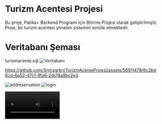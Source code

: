 # Turizm Acentesi Projesi

Bu proje, Patika+ Backend Programı için Bitirme Projesi olarak geliştirilmiştir. Proje, bir turizm acentesi yönetim sistemini simüle etmektedir.
# Veritabanı Şeması
turizmacente.sql
![Veritabanı](images/veritabanı.png)


https://github.com/Snmzgrkn/TurizmAcenteProjesi/assets/56911478/6c2bd6cd-6a52-47c1-9fa6-2dcf8a8bc2e3

![addreservation](https://github.com/Snmzgrkn/TurizmAcenteProjesi/assets/56911478/5869a000-e071-4919-9390-bdeda723d595)
![login](https://github.com/Snmzgrkn/TurizmAcenteProjesi/assets/56911478/eb55ee76-0e66-4ecf-9969-489beb6525a5)

<video src='images/Turizm Acente 2024-04-30 21-41-19.mp4' width=180/>

![login](images/login.png)

![Rezervasyon Ekleme](images/addreservation.png)

## Kullanılan Teknolojiler

- Java
- Swing (GUI)
- PostgreSQL (Veritabanı)
- JDBC (Java Veritabanı Bağlantısı)

## Projeyi Çalıştırma

Proje Java ve Maven ile geliştirildiği için bilgisayarınızda Java ve Maven'in yüklü olması gerekmektedir. Ayrıca PostgreSQL veritabanı da kullanılmaktadır, bu nedenle PostgreSQL sunucusunun da kurulu olması gerekmektedir.

1. Projenin kaynak kodlarını bilgisayarınıza klonlayın:

   ```
   git clone https://github.com/kullanici/proje.git
   
PostgreSQL veritabanında otel adında bir veritabanı oluşturun.

  ```
  db.url=jdbc:postgresql://localhost:5432/otel
  db.user=kullanici
  db.password=sifre
```
24.04.2024 Readme 23:59 olmadan düzeltilecek
# Eksik Kısımlar
- Arama Kısımları
- Rezervasyon Güncelleme Silme 
- Otel Ekleme(Tesis Özellikleri Eklenirken Tip Sorunu Çıkıyor)
  
# Kriterler
1.✅ 2.✅ 3.✅ 4.✅ 5.✅ 6.✅ 7.✅ 8.✅ 9.✅ 10.✅ 11.✅ 12.✅ 13.✅ 14.✅ 15.✅ 16.✅ 17.✅ 18.✅ 19.❌ 20.✅ 21.❌ 22.✅ 23.❌ 24.✅ 25.✅ 

